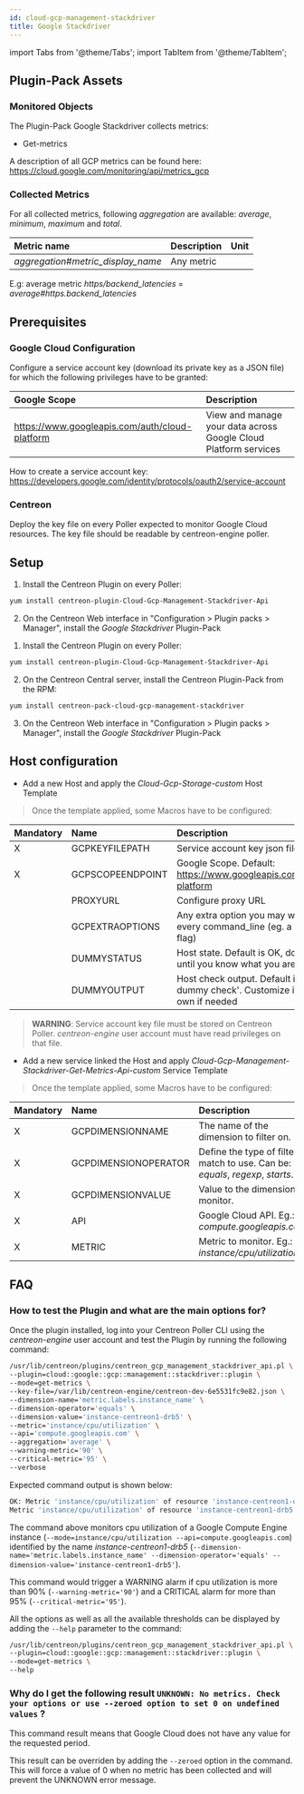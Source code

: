 ```yaml
---
id: cloud-gcp-management-stackdriver
title: Google Stackdriver
---
```

import Tabs from '@theme/Tabs';
import TabItem from '@theme/TabItem';


## Plugin-Pack Assets

### Monitored Objects

The Plugin-Pack Google Stackdriver collects metrics:
* Get-metrics

A description of all GCP metrics can be found here: https://cloud.google.com/monitoring/api/metrics_gcp

### Collected Metrics

For all collected metrics, following *aggregation* are available: _average_, _minimum_, _maximum_ and _total_.

<Tabs groupId="operating-systems">
<TabItem value="Getmetrics" label="Getmetrics">

| Metric name                         | Description | Unit |
| :---------------------------------- | :---------- | :--- |
| *aggregation*#*metric_display_name* | Any metric  |      |

E.g: average metric *https/backend_latencies* = *average#https.backend_latencies*

</TabItem>
</Tabs>

## Prerequisites

### Google Cloud Configuration

Configure a service account key (download its private key as a JSON file) for which the following privileges have to be granted:

| Google Scope                                   | Description                                                     |
| :--------------------------------------------- | :-------------------------------------------------------------- |
| https://www.googleapis.com/auth/cloud-platform | View and manage your data across Google Cloud Platform services |

How to create a service account key: https://developers.google.com/identity/protocols/oauth2/service-account

### Centreon

Deploy the key file on every Poller expected to monitor Google Cloud resources. The key file
should be readable by centreon-engine poller.

## Setup

<Tabs groupId="licence-systems">
<TabItem value="Online IMP Licence & IT100 Editions" label="Online IMP Licence & IT100 Editions">

1. Install the Centreon Plugin on every Poller:

```bash
yum install centreon-plugin-Cloud-Gcp-Management-Stackdriver-Api
```

2. On the Centreon Web interface in "Configuration > Plugin packs > Manager", install the *Google Stackdriver* Plugin-Pack

</TabItem>
<TabItem value="Offline IMP License" label="Offline IMP License">

1. Install the Centreon Plugin on every Poller:

```bash
yum install centreon-plugin-Cloud-Gcp-Management-Stackdriver-Api
```

2. On the Centreon Central server, install the Centreon Plugin-Pack from the RPM:

```bash
yum install centreon-pack-cloud-gcp-management-stackdriver
```

3. On the Centreon Web interface in "Configuration > Plugin packs > Manager", install the *Google Stackdriver* Plugin-Pack

</TabItem>
</Tabs>

## Host configuration

* Add a new Host and apply the *Cloud-Gcp-Storage-custom* Host Template

> Once the template applied, some Macros have to be configured:

| Mandatory | Name             | Description                                                                                 |
| :-------- | :--------------- | :------------------------------------------------------------------------------------------ |
| X         | GCPKEYFILEPATH   | Service account key json file                                                               |
| X         | GCPSCOPEENDPOINT | Google Scope. Default: https://www.googleapis.com/auth/cloud-platform                       |
|           | PROXYURL         | Configure proxy URL                                                                         |
|           | GCPEXTRAOPTIONS  | Any extra option you may want to add to every command_line (eg. a --verbose flag)           |
|           | DUMMYSTATUS      | Host state. Default is OK, do not modify it until you know what you are doing               |
|           | DUMMYOUTPUT      | Host check output. Default is 'This is a dummy check'. Customize it with your own if needed |

> **WARNING**: Service account key file must be stored on Centreon Poller. *centreon-engine* user account must have read privileges on that file.

* Add a new service linked the Host and apply *Cloud-Gcp-Management-Stackdriver-Get-Metrics-Api-custom* Service Template

> Once the template applied, some Macros have to be configured:

| Mandatory | Name                 | Description                                                                   |
| :-------- | :------------------- | :---------------------------------------------------------------------------- |
| X         | GCPDIMENSIONNAME     | The name of the dimension to filter on.                                       |
| X         | GCPDIMENSIONOPERATOR | Define the type of filter match to use. Can be: _equals_, _regexp_, _starts_. |
| X         | GCPDIMENSIONVALUE    | Value to the dimension monitor.                                               |
| X         | API                  | Google Cloud API. Eg.: *compute.googleapis.com*                               |
| X         | METRIC               | Metric to monitor. Eg.: *instance/cpu/utilization*                            |

## FAQ

### How to test the Plugin and what are the main options for?

Once the plugin installed, log into your Centreon Poller CLI using the *centreon-engine* user account
and test the Plugin by running the following command:

```bash
/usr/lib/centreon/plugins/centreon_gcp_management_stackdriver_api.pl \
--plugin=cloud::google::gcp::management::stackdriver::plugin \
--mode=get-metrics \
--key-file=/var/lib/centreon-engine/centreon-dev-6e5531fc9e82.json \
--dimension-name='metric.labels.instance_name' \
--dimension-operator='equals' \
--dimension-value='instance-centreon1-drb5' \
--metric='instance/cpu/utilization' \
--api='compute.googleapis.com' \
--aggregation='average' \
--warning-metric='90' \
--critical-metric='95' \
--verbose
```

Expected command output is shown below:

```bash
OK: Metric 'instance/cpu/utilization' of resource 'instance-centreon1-drb5' value is 0.0111772524293797 | 'average#instance.cpu.utilization'=0.0111772524293797;0:90;0:95;;
Metric 'instance/cpu/utilization' of resource 'instance-centreon1-drb5' value is 0.0111772524293797
```

The command above monitors cpu utilization of a Google Compute Engine instance (```--mode=instance/cpu/utilization --api=compute.googleapis.com```) identified
by the name *instance-centreon1-drb5* (```--dimension-name='metric.labels.instance_name' --dimension-operator='equals' --dimension-value='instance-centreon1-drb5'```).

This command would trigger a WARNING alarm if cpu utilization is more than 90%
(```--warning-metric='90'```) and a CRITICAL alarm for more than 95% (```--critical-metric='95'```).

All the options as well as all the available thresholds can be displayed by adding the  ```--help```
parameter to the command:

```bash
/usr/lib/centreon/plugins/centreon_gcp_management_stackdriver_api.pl \
--plugin=cloud::google::gcp::management::stackdriver::plugin \
--mode=get-metrics \
--help
```

### Why do I get the following result ```UNKNOWN: No metrics. Check your options or use --zeroed option to set 0 on undefined values``` ?

This command result means that Google Cloud does not have any value for the requested period.

This result can be overriden by adding the ```--zeroed``` option in the command. This will force a value of 0 when no metric
has been collected and will prevent the UNKNOWN error message.
